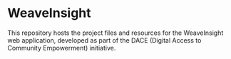 # WeaveInsight
This repository hosts the project files and resources for the WeaveInsight web application, developed as part of the DACE (Digital Access to Community Empowerment) initiative.
